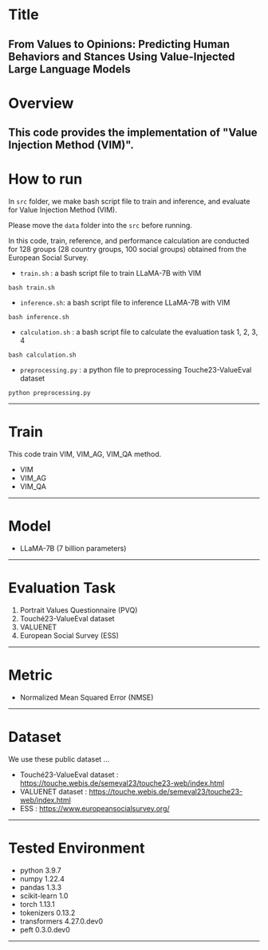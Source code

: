 # Title
From Values to Opinions: Predicting Human Behaviors and Stances Using Value-Injected Large Language Models
-------------------
# Overview
This code provides the implementation of "Value Injection Method (VIM)".
-------------------
# How to run
In `src` folder, we make bash script file to train and inference, and evaluate for Value Injection Method (VIM).

Please move the `data` folder into the `src` before running.

In this code, train, reference, and performance calculation are conducted for 128 groups (28 country groups, 100 social groups) obtained from the European Social Survey.

- `train.sh` : a bash script file to train LLaMA-7B with VIM

`bash train.sh`
- `inference.sh`: a bash script file to inference LLaMA-7B with VIM 

`bash inference.sh`
- `calculation.sh` : a bash script file to calculate the evaluation task 1, 2, 3, 4

`bash calculation.sh`
- `preprocessing.py` : a python file to preprocessing Touche23-ValueEval dataset

`python preprocessing.py`

-------------------
# Train
This code train VIM, VIM_AG, VIM_QA method.
- VIM
- VIM_AG
- VIM_QA
-------------------
# Model
- LLaMA-7B (7 billion parameters)
-------------------
# Evaluation Task
1. Portrait Values Questionnaire (PVQ)
2. Touché23-ValueEval dataset
3. VALUENET
4. European Social Survey (ESS)
-------------------
# Metric
- Normalized Mean Squared Error (NMSE)
-------------------
# Dataset
We use these public dataset ...
- Touché23-ValueEval dataset : https://touche.webis.de/semeval23/touche23-web/index.html
- VALUENET dataset : https://touche.webis.de/semeval23/touche23-web/index.html
- ESS : https://www.europeansocialsurvey.org/
-------------------
# Tested Environment
- python 3.9.7
- numpy 1.22.4
- pandas 1.3.3
- scikit-learn 1.0
- torch 1.13.1
- tokenizers 0.13.2
- transformers 4.27.0.dev0
- peft 0.3.0.dev0
--------------------

